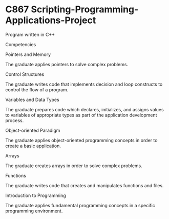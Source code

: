 ﻿# C867 Scripting-Programming-Applications-Project

Program written in C++

Competencies

Pointers and Memory

The graduate applies pointers to solve complex problems.

Control Structures

The graduate writes code that implements decision and loop constructs to control the flow of a program.

Variables and Data Types

The graduate prepares code which declares, initializes, and assigns values to variables of appropriate types as part of the application development process.

Object-oriented Paradigm

The graduate applies object-oriented programming concepts in order to create a basic application.

Arrays

The graduate creates arrays in order to solve complex problems.

Functions

The graduate writes code that creates and manipulates functions and files.

Introduction to Programming

The graduate applies fundamental programming concepts in a specific programming environment.
